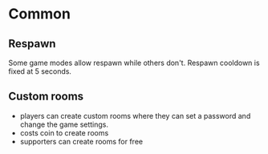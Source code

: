 # Common

## Respawn

Some game modes allow respawn while others don't. Respawn cooldown is fixed at 5 seconds.

## Custom rooms

- players can create custom rooms where they can set a password and change the game settings.
- costs coin to create rooms
- supporters can create rooms for free
